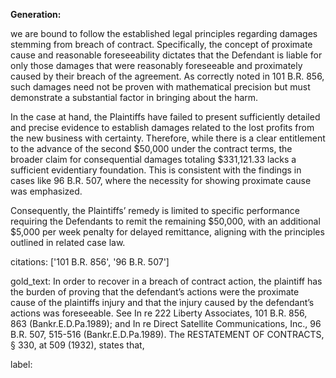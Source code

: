**Generation:**

we are bound to follow the established legal principles regarding damages stemming from breach of contract. Specifically, the concept of proximate cause and reasonable foreseeability dictates that the Defendant is liable for only those damages that were reasonably foreseeable and proximately caused by their breach of the agreement. As correctly noted in 101 B.R. 856, such damages need not be proven with mathematical precision but must demonstrate a substantial factor in bringing about the harm.

In the case at hand, the Plaintiffs have failed to present sufficiently detailed and precise evidence to establish damages related to the lost profits from the new business with certainty. Therefore, while there is a clear entitlement to the advance of the second $50,000 under the contract terms, the broader claim for consequential damages totaling $331,121.33 lacks a sufficient evidentiary foundation. This is consistent with the findings in cases like 96 B.R. 507, where the necessity for showing proximate cause was emphasized.

Consequently, the Plaintiffs’ remedy is limited to specific performance requiring the Defendants to remit the remaining $50,000, with an additional $5,000 per week penalty for delayed remittance, aligning with the principles outlined in related case law.

citations: ['101 B.R. 856', '96 B.R. 507']

gold_text: In order to recover in a breach of contract action, the plaintiff has the burden of proving that the defendant’s actions were the proximate cause of the plaintiffs injury and that the injury caused by the defendant’s actions was foreseeable. See In re 222 Liberty Associates, 101 B.R. 856, 863 (Bankr.E.D.Pa.1989); and In re Direct Satellite Communications, Inc., 96 B.R. 507, 515-516 (Bankr.E.D.Pa.1989). The RESTATEMENT OF CONTRACTS, § 330, at 509 (1932), states that,

label: 